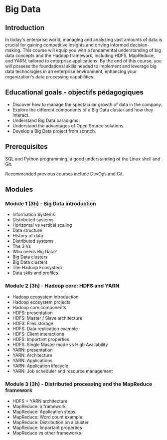 
# Big Data

## Introduction

In today's enterprise world, managing and analyzing vast amounts of data is crucial for gaining competitive insights and driving informed decision-making. This course will equip you with a fundamental understanding of big data concepts and the Hadoop framework, including HDFS, MapReduce, and YARN, tailored to enterprise applications. By the end of this course, you will possess the foundational skills needed to implement and leverage big data technologies in an enterprise environment, enhancing your organization's data processing capabilities.

## Educational goals - objectifs pédagogiques

- Discover how to manage the spectacular growth of data in the company.
- Explore the different components of a Big Data cluster and how they interact.
- Understand Big Data paradigms.
- Understand the advantages of Open Source solutions.
- Develop a Big Data project from scratch.

## Prerequisites

SQL and Python programming, a good understanding of the Linux shell and Git.

Recommanded previous courses include DevOps and Git.

## Modules

### Module 1 (3h) - Big Data introduction

- Information Systems
- Distributed systems
- Horizontal vs vertical scaling
- Data structure
- History of data
- Distributed systems
- The 3 Vs
- Who needs Big Data?
- Big Data clusters
- Big Data clusters
- The Hadoop Ecosystem
- Data skils and profiles

### Module 2 (3h) - Hadoop core: HDFS and YARN

- Hadoop ecosystem introduction
- Hadoop ecosystem projects
- Hadoop core components
- HDFS: presentation
- HDFS: Master / Slave architecture
- HDFS: Files storage
- HDFS: Data replication example
- HDFS: Client interactions
- HDFS: Important properties
- HDFS: Single Master mode vs High Availability
- YARN: presentation
- YARN: Architecture
- YARN: Applications
- YARN: Application lifecycle
- YARN: Job scheduler and resource management

### Module 3 (3h) - Distributed processing and the MapReduce framework

- HDFS + YARN architecture
- MapReduce: a framework
- MapReduce: Application steps
- MapReduce: Word count example
- MapReduce: Distribution on a cluster
- MapReduce: Important properties
- MapReduce vs other frameworks
